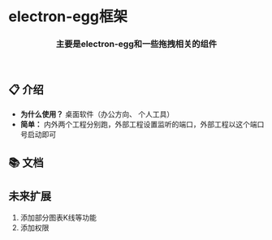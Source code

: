 # electron-egg框架
<!-- [![star](https://gitee.com/dromara/electron-egg/badge/star.svg?theme=gvp)](https://gitee.com/dromara/electron-egg/stargazers) -->

<div align=center>
<h3>主要是electron-egg和一些拖拽相关的组件</h3>
</div>
<br>

<!-- <div align=center>
<img src="https://wallace5303.gitee.io/ee/images/electron-egg/logo.png" width="150" height="150" />
</div> -->

## 📋 介绍
-  **为什么使用？** 桌面软件（办公方向、 个人工具）
-  **简单：** 内外两个工程分别跑，外部工程设置监听的端口，外部工程以这个端口号启动即可
    <!-- ![](https://wallace5303.gitee.io/ee/images/electron-egg/ee-zs.png)     -->

## 📚 文档
<!-- - [教程文档](https://www.kaka996.com/) -->

## 未来扩展
1. 添加部分图表K线等功能
2. 添加权限
